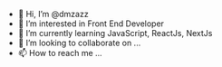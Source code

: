 - 👋 Hi, I’m @dmzazz
- 👀 I’m interested in Front End Developer
- 🌱 I’m currently learning JavaScript, ReactJs, NextJs
- 💞️ I’m looking to collaborate on ...
- 📫 How to reach me ...

<!---
dmzazz/dmzazz is a ✨ special ✨ repository because its `README.md` (this file) appears on your GitHub profile.
You can click the Preview link to take a look at your changes.
--->
